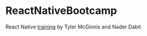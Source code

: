 # ReactNativeBootcamp
React Native [training](https://www.youtube.com/watch?v=uO92uyrj7OQ&t=0s&index=2&list=PLqrUy7kON1mcz_YjiwElKqJezF7FdXBX_) by Tyler McGinnis and Nader Dabit
